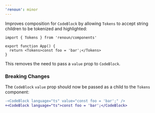 ```yaml
---
'renoun': minor
---
```


Improves composition for `CodeBlock` by allowing `Tokens` to accept string children to be tokenized and highlighted:

```tsx
import { Tokens } from 'renoun/components'

export function App() {
  return <Tokens>const foo = 'bar';</Tokens>
}
```

This removes the need to pass a `value` prop to `CodeBlock`.

### Breaking Changes

The `CodeBlock` `value` prop should now be passed as a child to the `Tokens` component:

```diff
-<CodeBlock language="ts" value="const foo = 'bar';" />
+<CodeBlock language="ts">const foo = 'bar';</CodeBlock>
```

